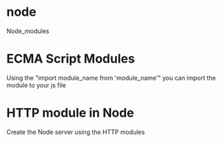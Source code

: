 # node
Node_modules

# ECMA Script Modules

Using the "import module_name from 'module_name'" you can import the module to your js file

# HTTP module in Node
Create the Node server using the HTTP modules 
